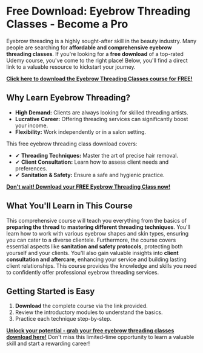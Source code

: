 # Free Download: Eyebrow Threading Classes - Become a Pro

Eyebrow threading is a highly sought-after skill in the beauty industry. Many people are searching for **affordable and comprehensive eyebrow threading classes**. If you're looking for a **free download** of a top-rated Udemy course, you've come to the right place! Below, you'll find a direct link to a valuable resource to kickstart your journey.

[**Click here to download the Eyebrow Threading Classes course for FREE!**](https://udemywork.com/eyebrow-threading-classes)

## Why Learn Eyebrow Threading?

*   **High Demand:** Clients are always looking for skilled threading artists.
*   **Lucrative Career:** Offering threading services can significantly boost your income.
*   **Flexibility:** Work independently or in a salon setting.

This free eyebrow threading class download covers:

*   ✔ **Threading Techniques:** Master the art of precise hair removal.
*   ✔ **Client Consultation:** Learn how to assess client needs and preferences.
*   ✔ **Sanitation & Safety:** Ensure a safe and hygienic practice.

[**Don't wait! Download your FREE Eyebrow Threading Class now!**](https://udemywork.com/eyebrow-threading-classes)

## What You'll Learn in This Course

This comprehensive course will teach you everything from the basics of **preparing the thread** to **mastering different threading techniques**. You'll learn how to work with various eyebrow shapes and skin types, ensuring you can cater to a diverse clientele. Furthermore, the course covers essential aspects like **sanitation and safety protocols**, protecting both yourself and your clients. You'll also gain valuable insights into **client consultation and aftercare**, enhancing your service and building lasting client relationships. This course provides the knowledge and skills you need to confidently offer professional eyebrow threading services.

## Getting Started is Easy

1.  **Download** the complete course via the link provided.
2.  Review the introductory modules to understand the basics.
3.  Practice each technique step-by-step.

[**Unlock your potential - grab your free eyebrow threading classes download here!**](https://udemywork.com/eyebrow-threading-classes) Don't miss this limited-time opportunity to learn a valuable skill and start a rewarding career!
